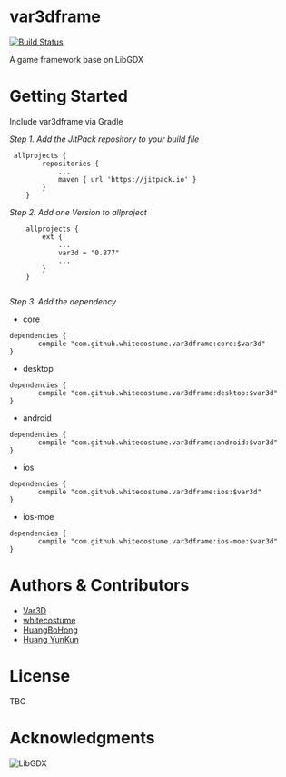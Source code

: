 # var3dframe
[![Build Status](https://travis-ci.org/whitecostume/var3dframe.svg?branch=master)](https://travis-ci.org/whitecostume/var3dframe)

A game framework base on LibGDX

# Getting Started
Include var3dframe via Gradle

*Step 1. Add the JitPack repository to your build file*
```
 allprojects {
        repositories {
            ...
            maven { url 'https://jitpack.io' }
        }
    }
```
*Step 2. Add one Version  to allproject*
```
    allprojects {
        ext {
            ...
            var3d = "0.877"
            ...
        }
    }
    
```
*Step 3. Add the dependency*
+ core
```
dependencies {
	   compile "com.github.whitecostume.var3dframe:core:$var3d"
}
```
+ desktop
```
dependencies {
	   compile "com.github.whitecostume.var3dframe:desktop:$var3d"
}
```
+ android
```
dependencies {
	   compile "com.github.whitecostume.var3dframe:android:$var3d"
}
```
+ ios
```
dependencies {
	   compile "com.github.whitecostume.var3dframe:ios:$var3d"
}
```
+ ios-moe
```
dependencies {
	   compile "com.github.whitecostume.var3dframe:ios-moe:$var3d"
}
```

# Authors & Contributors
+ [Var3D](https://github.com/Var3D)
+ [whitecostume](https://github.com/whitecostume)
+ [HuangBoHong](https://github.com/HuangBoHong)
+ [Huang YunKun](https://github.com/htynkn)

# License
TBC

# Acknowledgments
![LibGDX](http://libgdx.badlogicgames.com/img/logo.png)